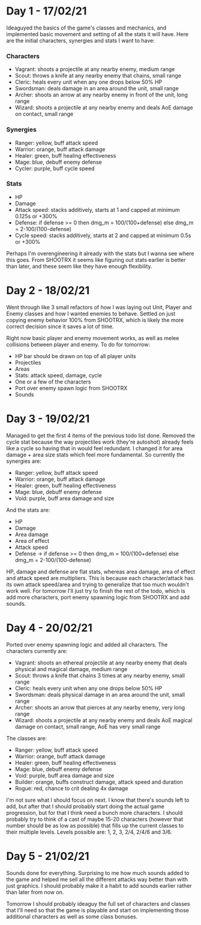 # Day 1 - 17/02/21

Ideaguyed the basics of the game's classes and mechanics, and implemented basic movement and setting of all the stats it will have. Here are the initial characters, synergies and stats I want to have:

### Characters

* Vagrant: shoots a projectile at any nearby enemy, medium range
* Scout: throws a knife at any nearby enemy that chains, small range
* Cleric: heals every unit when any one drops below 50% HP
* Swordsman: deals damage in an area around the unit, small range
* Archer: shoots an arrow at any nearby enemy in front of the unit, long range
* Wizard: shoots a projectile at any nearby enemy and deals AoE damage on contact, small range

### Synergies

* Ranger: yellow, buff attack speed
* Warrior: orange, buff attack damage
* Healer: green, buff healing effectiveness
* Mage: blue, debuff enemy defense
* Cycler: purple, buff cycle speed

### Stats

* HP
* Damage
* Attack speed: stacks additively, starts at 1 and capped at minimum 0.125s or +300%
* Defense: if defense >= 0 then dmg_m = 100/(100+defense) else dmg_m = 2-100/(100-defense)
* Cycle speed: stacks additively, starts at 2 and capped at minimum 0.5s or +300%

Perhaps I'm overengineering it already with the stats but I wanna see where this goes. From SHOOTRX it seems like figuring out stats earlier is better than later, and these seem like they have enough flexibility.

# Day 2 - 18/02/21

Went through like 3 small refactors of how I was laying out Unit, Player and Enemy classes and how I wanted enemies to behave.
Settled on just copying enemy behavior 100% from SHOOTRX, which is likely the more correct decision since it saves a lot of time.

Right now basic player and enemy movement works, as well as melee collisions between player and enemy. To do for tomorrow:

* HP bar should be drawn on top of all player units
* Projectiles 
* Areas
* Stats: attack speed, damage, cycle
* One or a few of the characters
* Port over enemy spawn logic from SHOOTRX
* Sounds

# Day 3 - 19/02/21

Managed to get the first 4 items of the previous todo list done. Removed the cycle stat because the way projectiles work (they're autoshot) already feels like a cycle so having that in would feel redundant.
I changed it for area damage + area size stats which feel more fundamental. So currently the synergies are:

* Ranger: yellow, buff attack speed
* Warrior: orange, buff attack damage
* Healer: green, buff healing effectiveness
* Mage: blue, debuff enemy defense
* Void: purple, buff area damage and size

And the stats are:

* HP
* Damage
* Area damage
* Area of effect
* Attack speed
* Defense -> if defense >= 0 then dmg_m = 100/(100+defense) else dmg_m = 2-100/(100-defense)

HP, damage and defense are flat stats, whereas area damage, area of effect and attack speed are multipliers. This is because each character/attack has its own attack speed/area and trying to generalize that
too much wouldn't work well. For tomorrow I'll just try to finish the rest of the todo, which is add more characters, port enemy spawning logic from SHOOTRX and add sounds.

# Day 4 - 20/02/21

Ported over enemy spawning logic and added all characters. The characters currently are:

* Vagrant: shoots an ethereal projectile at any nearby enemy that deals physical and magical damage, medium range
* Scout: throws a knife that chains 3 times at any nearby enemy, small range
* Cleric: heals every unit when any one drops below 50% HP
* Swordsman: deals physical damage in an area around the unit, small range
* Archer: shoots an arrow that pierces at any nearby enemy, very long range
* Wizard: shoots a projectile at any nearby enemy and deals AoE magical damage on contact, small range, AoE has very small range

The classes are:

* Ranger: yellow, buff attack speed
* Warrior: orange, buff attack damage
* Healer: green, buff healing effectiveness
* Mage: blue, debuff enemy defense
* Void: purple, buff area damage and size
* Builder: orange, buffs construct damage, attack speed and duration
* Rogue: red, chance to crit dealing 4x damage

I'm not sure what I should focus on next. I know that there's sounds left to add, but after that I should probably start doing the actual game progression, but for that I think need a bunch more characters.
I should probably try to think of a cast of maybe 15-20 characters (however that number should be as low as possible) that fills up the current classes to their multiple levels. Levels possible are: 1, 2, 3, 2/4, 2/4/6 and 3/6.

# Day 5 - 21/02/21

Sounds done for everything. Surprising to me how much sounds added to the game and helped me sell all the different attacks way better than with just graphics.
I should probably make it a habit to add sounds earlier rather than later from now on.

Tomorrow I should probably ideaguy the full set of characters and classes that I'll need so that the game is playable and start on implementing those additional characters as well as some class bonuses.
